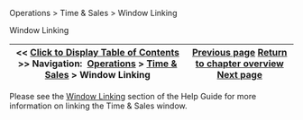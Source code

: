 ﻿


Operations \> Time \& Sales \> Window Linking






















Window Linking







| \<\< [Click to Display Table of Contents](timeandsales_windowlinking.md) \>\> **Navigation:**     [Operations](operations-1.md) \> [Time \& Sales](time__sales-1.md) \> Window Linking | [Previous page](timeandsales_properties-1.md) [Return to chapter overview](time__sales-1.md) [Next page](trade_performance-1.md) |
| --- | --- |











Please see the [Window Linking](linking_windows-1.md) section of the Help Guide for more information on linking the Time \& Sales window.








